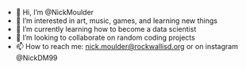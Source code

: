 - 👋 Hi, I’m @NickMoulder
- 👀 I’m interested in art, music, games, and learning new things
- 🌱 I’m currently learning how to become a data scientist
- 💞️ I’m looking to collaborate on random coding projects
- 📫 How to reach me: nick.moulder@rockwallisd.org or on instagram @NickDM99


